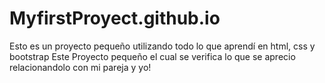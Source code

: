 # MyfirstProyect.github.io
Esto es un proyecto pequeño utilizando todo lo que aprendí en html, css y bootstrap
Este Proyecto pequeño el cual se verifica lo que se aprecio relacionandolo con mi pareja y yo! 
